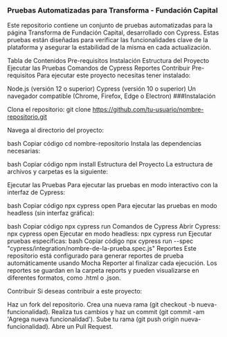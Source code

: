 ### Pruebas Automatizadas para Transforma - Fundación Capital
Este repositorio contiene un conjunto de pruebas automatizadas para la página Transforma de Fundación Capital, desarrollado con Cypress. Estas pruebas están diseñadas para verificar las funcionalidades clave de la plataforma y asegurar la estabilidad de la misma en cada actualización.

Tabla de Contenidos
Pre-requisitos
Instalación
Estructura del Proyecto
Ejecutar las Pruebas
Comandos de Cypress
Reportes
Contribuir
Pre-requisitos
Para ejecutar este proyecto necesitas tener instalado:

Node.js (versión 12 o superior)
Cypress (versión 10 o superior)
Un navegador compatible (Chrome, Firefox, Edge o Electron)
###Instalación

Clona el repositorio:
git clone https://github.com/tu-usuario/nombre-repositorio.git

Navega al directorio del proyecto:

bash
Copiar código
cd nombre-repositorio
Instala las dependencias necesarias:

bash
Copiar código
npm install
Estructura del Proyecto
La estructura de archivos y carpetas es la siguiente:


Ejecutar las Pruebas
Para ejecutar las pruebas en modo interactivo con la interfaz de Cypress:

bash
Copiar código
npx cypress open
Para ejecutar las pruebas en modo headless (sin interfaz gráfica):

bash
Copiar código
npx cypress run
Comandos de Cypress
Abrir Cypress: npx cypress open
Ejecutar en modo headless: npx cypress run
Ejecutar pruebas específicas:
bash
Copiar código
npx cypress run --spec "cypress/integration/nombre-de-la-prueba.spec.js"
Reportes
Este repositorio está configurado para generar reportes de prueba automáticamente usando Mocha Reporter al finalizar cada ejecución. Los reportes se guardan en la carpeta reports y pueden visualizarse en diferentes formatos, como .html o .json.

Contribuir
Si deseas contribuir a este proyecto:

Haz un fork del repositorio.
Crea una nueva rama (git checkout -b nueva-funcionalidad).
Realiza tus cambios y haz un commit (git commit -am 'Agrega nueva funcionalidad').
Sube tu rama (git push origin nueva-funcionalidad).
Abre un Pull Request.
